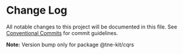 # Change Log

All notable changes to this project will be documented in this file.
See [Conventional Commits](https://conventionalcommits.org) for commit guidelines.

**Note:** Version bump only for package @tne-kit/cqrs
